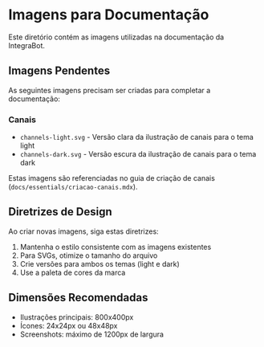 # Imagens para Documentação

Este diretório contém as imagens utilizadas na documentação da IntegraBot.

## Imagens Pendentes

As seguintes imagens precisam ser criadas para completar a documentação:

### Canais

- `channels-light.svg` - Versão clara da ilustração de canais para o tema light
- `channels-dark.svg` - Versão escura da ilustração de canais para o tema dark

Estas imagens são referenciadas no guia de criação de canais (`docs/essentials/criacao-canais.mdx`).

## Diretrizes de Design

Ao criar novas imagens, siga estas diretrizes:

1. Mantenha o estilo consistente com as imagens existentes
2. Para SVGs, otimize o tamanho do arquivo
3. Crie versões para ambos os temas (light e dark)
4. Use a paleta de cores da marca

## Dimensões Recomendadas

- Ilustrações principais: 800x400px
- Ícones: 24x24px ou 48x48px
- Screenshots: máximo de 1200px de largura 
